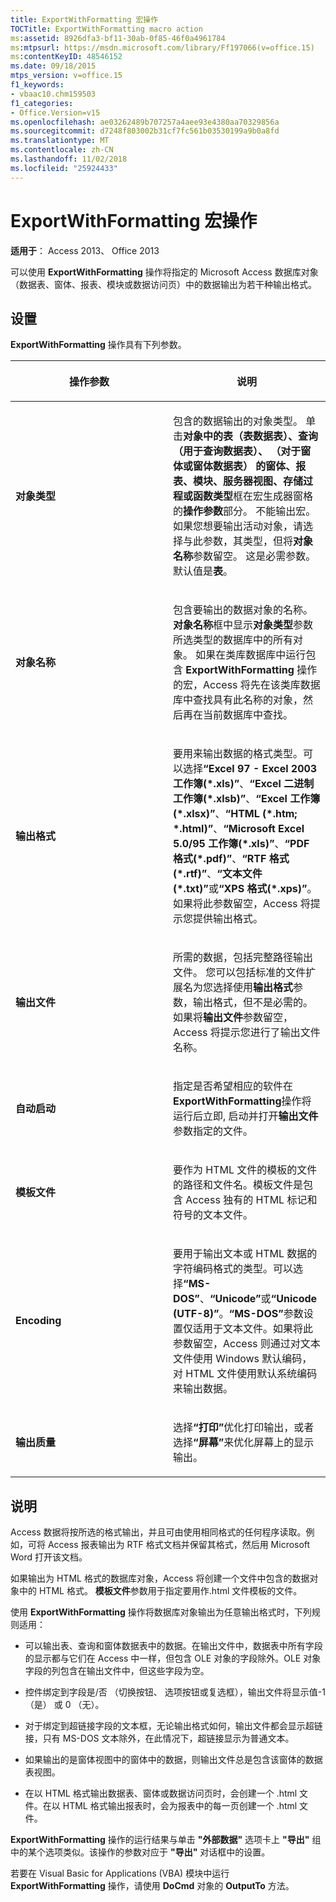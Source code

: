 ```yaml
---
title: ExportWithFormatting 宏操作
TOCTitle: ExportWithFormatting macro action
ms:assetid: 8926dfa3-bf11-30ab-0f85-46f0a4961784
ms:mtpsurl: https://msdn.microsoft.com/library/Ff197066(v=office.15)
ms:contentKeyID: 48546152
ms.date: 09/18/2015
mtps_version: v=office.15
f1_keywords:
- vbaac10.chm159503
f1_categories:
- Office.Version=v15
ms.openlocfilehash: ae03262489b707257a4aee93e4380aa70329856a
ms.sourcegitcommit: d7248f803002b31cf7fc561b03530199a9b0a8fd
ms.translationtype: MT
ms.contentlocale: zh-CN
ms.lasthandoff: 11/02/2018
ms.locfileid: "25924433"
---
```

# <a name="exportwithformatting-macro-action"></a>ExportWithFormatting 宏操作


**适用于**： Access 2013、 Office 2013

可以使用 **ExportWithFormatting** 操作将指定的 Microsoft Access 数据库对象（数据表、窗体、报表、模块或数据访问页）中的数据输出为若干种输出格式。

## <a name="settings"></a>设置

**ExportWithFormatting** 操作具有下列参数。

<table>
<colgroup>
<col style="width: 50%" />
<col style="width: 50%" />
</colgroup>
<thead>
<tr class="header">
<th><p>操作参数</p></th>
<th><p>说明</p></th>
</tr>
</thead>
<tbody>
<tr class="odd">
<td><p><strong>对象类型</strong></p></td>
<td><p>包含的数据输出的对象类型。 单击<strong>对象中的<strong>表</strong>（表数据表）、<strong>查询</strong>（用于查询数据表）、 （对于窗体或窗体数据表） 的<strong>窗体</strong>、<strong>报表</strong>、<strong>模块</strong>、<strong>服务器视图</strong>、<strong>存储过程</strong>或<strong>函数</strong>类型</strong>框在宏生成器窗格的<strong>操作参数</strong>部分。 不能输出宏。 如果您想要输出活动对象，请选择与此参数，其类型，但将<strong>对象名称</strong>参数留空。 这是必需参数。 默认值是<strong>表</strong>。</p></td>
</tr>
<tr class="even">
<td><p><strong>对象名称</strong></p></td>
<td><p>包含要输出的数据对象的名称。 <strong>对象名称</strong>框中显示<strong>对象类型</strong>参数所选类型的数据库中的所有对象。 如果在类库数据库中运行包含 <strong>ExportWithFormatting</strong> 操作的宏，Access 将先在该类库数据库中查找具有此名称的对象，然后再在当前数据库中查找。</p></td>
</tr>
<tr class="odd">
<td><p><strong>输出格式</strong></p></td>
<td><p>要用来输出数据的格式类型。可以选择<strong>“Excel 97 - Excel 2003 工作簿(*.xls)”</strong>、<strong>“Excel 二进制工作簿(*.xlsb)”</strong>、<strong>“Excel 工作簿(*.xlsx)”</strong>、<strong>“HTML (*.htm; *.html)”</strong>、<strong>“Microsoft Excel 5.0/95 工作簿(*.xls)”</strong>、<strong>“PDF 格式(*.pdf)”</strong>、<strong>“RTF 格式(*.rtf)”</strong>、<strong>“文本文件(*.txt)”</strong>或<strong>“XPS 格式(*.xps)”</strong>。如果将此参数留空，Access 将提示您提供输出格式。</p></td>
</tr>
<tr class="even">
<td><p><strong>输出文件</strong></p></td>
<td><p>所需的数据，包括完整路径输出文件。 您可以包括标准的文件扩展名为您选择使用<strong>输出格式</strong>参数，输出格式，但不是必需的。 如果将<strong>输出文件</strong>参数留空，Access 将提示您进行了输出文件名称。</p></td>
</tr>
<tr class="odd">
<td><p><strong>自动启动</strong></p></td>
<td><p>指定是否希望相应的软件在<strong>ExportWithFormatting</strong>操作将运行后立即, 启动并打开<strong>输出文件</strong>参数指定的文件。</p></td>
</tr>
<tr class="even">
<td><p><strong>模板文件</strong></p></td>
<td><p>要作为 HTML 文件的模板的文件的路径和文件名。模板文件是包含 Access 独有的 HTML 标记和符号的文本文件。</p></td>
</tr>
<tr class="odd">
<td><p><strong>Encoding</strong></p></td>
<td><p>要用于输出文本或 HTML 数据的字符编码格式的类型。可以选择<strong>“MS-DOS”</strong>、<strong>“Unicode”</strong>或<strong>“Unicode (UTF-8)”</strong>。<strong>“MS-DOS”</strong>参数设置仅适用于文本文件。如果将此参数留空，Access 则通过对文本文件使用 Windows 默认编码，对 HTML 文件使用默认系统编码来输出数据。</p></td>
</tr>
<tr class="even">
<td><p><strong>输出质量</strong></p></td>
<td><p>选择<strong>“打印”</strong>优化打印输出，或者选择<strong>“屏幕”</strong>来优化屏幕上的显示输出。</p></td>
</tr>
</tbody>
</table>


## <a name="remarks"></a>说明

Access 数据将按所选的格式输出，并且可由使用相同格式的任何程序读取。例如，可将 Access 报表输出为 RTF 格式文档并保留其格式，然后用 Microsoft Word 打开该文档。

如果输出为 HTML 格式的数据库对象，Access 将创建一个文件中包含的数据对象中的 HTML 格式。 **模板文件**参数用于指定要用作.html 文件模板的文件。

使用 **ExportWithFormatting** 操作将数据库对象输出为任意输出格式时，下列规则适用：

  - 可以输出表、查询和窗体数据表中的数据。在输出文件中，数据表中所有字段的显示都与它们在 Access 中一样，但包含 OLE 对象的字段除外。OLE 对象字段的列包含在输出文件中，但这些字段为空。

  - 控件绑定到字段是/否 （切换按钮、 选项按钮或复选框），输出文件将显示值-1 （是） 或 0 （无）。

  - 对于绑定到超链接字段的文本框，无论输出格式如何，输出文件都会显示超链接，只有 MS-DOS 文本除外，在此情况下，超链接显示为普通文本。

  - 如果输出的是窗体视图中的窗体中的数据，则输出文件总是包含该窗体的数据表视图。

  - 在以 HTML 格式输出数据表、窗体或数据访问页时，会创建一个 .html 文件。在以 HTML 格式输出报表时，会为报表中的每一页创建一个 .html 文件。

**ExportWithFormatting** 操作的运行结果与单击 **"外部数据"** 选项卡上 **"导出"** 组中的某个选项类似。该操作的参数对应于 **"导出"** 对话框中的设置。

若要在 Visual Basic for Applications (VBA) 模块中运行 **ExportWithFormatting** 操作，请使用 **DoCmd** 对象的 **OutputTo** 方法。

